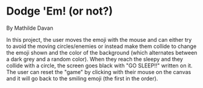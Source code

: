 # Dodge 'Em! (or not?)

By Mathilde Davan

In this project, the user moves the emoji with the mouse and can either try to avoid the moving circles/enemies or instead make them collide to change the emoji shown and the color of the background (which alternates between a dark grey and a random color).
When they reach the sleepy and they collide with a circle, the screen goes black with "GO SLEEP!!" written on it.
The user can reset the "game" by clicking with their mouse on the canvas and it will go back to the smiling emoji (the first in the order).
